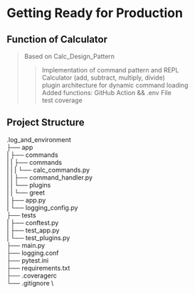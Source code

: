 # Getting Ready for Production

## Function of Calculator
> Based on Calc_Design_Pattern 
>> Implementation of command pattern and REPL \
>> Calculator (add, subtract, multiply, divide) \
>> plugin architecture for dynamic command loading \
>> Added functions: GitHub Action && .env File \
>> test coverage 

## Project Structure
.log_and_environment \
├── app \
|   ├── commands \
|   |   ├── commands \
|   |   |   └── calc_commands.py \
|   |   ├── command_handler.py \
|   |   └── plugins \
|   |       └── greet \
|   ├── app.py \
|   └── logging_config.py \
├── tests \
|   ├── conftest.py \
|   ├── test_app.py \
|   └── test_plugins.py \
├── main.py \
├── logging.conf \
├── pytest.ini \
├── requirements.txt \
├── .coveragerc \
└── .gitignore \
